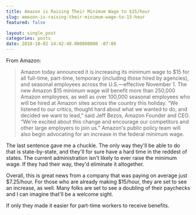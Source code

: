 ```yaml
---
title: Amazon is Raising Their Minimum Wage to $15/hour
slug: amazon-is-raising-their-minimum-wage-to-15-hour
featured: false

layout: single_post
categories: posts
date: 2018-10-02 14:42:48.000000000 -07:00
---
```


From Amazon:

>  Amazon today announced it is increasing its minimum wage to $15 for all full-time, part-time, temporary (including those hired by agencies), and seasonal employees across the U.S.—effective November 1. The new Amazon $15 minimum wage will benefit more than 250,000 Amazon employees, as well as over 100,000 seasonal employees who will be hired at Amazon sites across the country this holiday.
> “We listened to our critics, thought hard about what we wanted to do, and decided we want to lead,” said Jeff Bezos, Amazon Founder and CEO. “We're excited about this change and encourage our competitors and other large employers to join us.”
> Amazon's public policy team will also begin advocating for an increase in the federal minimum wage.

The last sentence gave me a chuckle. The only way they'll be able to do that is state-by-state, and they'll for sure have a hard time in the reddest of states. The current administration isn't likely to ever raise the minimum wage. If they had their way, they'd eliminate it altogether.

Overall, this is great news from a company that was paying on average just $7.25/hour. For those who are already making $15/hour, they are set to see an increase, as well. Many folks are set to see a doubling of their paychecks and I can imagine that'll be a welcome sight.

If only they made it easier for part-time workers to receive benefits.

